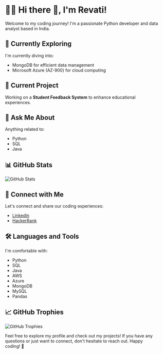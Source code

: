 # 👩‍💻 Hi there 👋, I'm Revati!

Welcome to my coding journey! I'm a passionate Python developer and data analyst based in India.

## 🌱 Currently Exploring

I'm currently diving into:
- MongoDB for efficient data management
- Microsoft Azure (AZ-900) for cloud computing

## 🔭 Current Project

Working on a **Student Feedback System** to enhance educational experiences.

## 💬 Ask Me About

Anything related to:
- Python
- SQL
- Java

## 📊 GitHub Stats

![GitHub Stats](https://github-readme-stats.vercel.app/api?username=revatipatil88&show_icons=true&count_private=true&hide=contribs,prs)

## 🚀 Connect with Me

Let's connect and share our coding experiences:
- [LinkedIn](https://linkedin.com/in/revati-patil-a25897223)
- [HackerRank](https://www.hackerrank.com/patilrevati195)

## 🛠️ Languages and Tools

I'm comfortable with:
- Python
- SQL
- Java
- AWS
- Azure
- MongoDB
- MySQL
- Pandas

## 📈 GitHub Trophies

![GitHub Trophies](https://github-profile-trophy.vercel.app/?username=revatipatil88)

Feel free to explore my profile and check out my projects! If you have any questions or just want to connect, don't hesitate to reach out. Happy coding! 🚀
